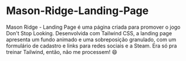 # Mason-Ridge-Landing-Page
Mason Ridge - Landing Page é uma página criada para promover o jogo Don't Stop Looking. Desenvolvida com Tailwind CSS, a landing page apresenta um fundo animado e uma sobreposição granulado, com um formulário de cadastro e links para redes sociais e a Steam. Era só pra treinar Tailwind, então, não me processem! 😄
